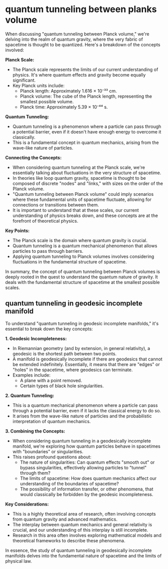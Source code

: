 # quantum tunneling between planks volume

When discussing "quantum tunneling between Planck volume," we're delving into the realm of quantum gravity, where the very fabric of spacetime is thought to be quantized. Here's a breakdown of the concepts involved:

**Planck Scale:**

* The Planck scale represents the limits of our current understanding of physics. It's where quantum effects and gravity become equally significant.
* Key Planck units include:
    * Planck length: Approximately 1.616 × 10⁻³³ cm.
    * Planck volume: The cube of the Planck length, representing the smallest possible volume.
    * Planck time: Approximately 5.39 × 10⁻⁴⁴ s.

**Quantum Tunneling:**

* Quantum tunneling is a phenomenon where a particle can pass through a potential barrier, even if it doesn't have enough energy to overcome it classically.
* This is a fundamental concept in quantum mechanics, arising from the wave-like nature of particles.

**Connecting the Concepts:**

* When considering quantum tunneling at the Planck scale, we're essentially talking about fluctuations in the very structure of spacetime.
* In theories like loop quantum gravity, spacetime is thought to be composed of discrete "nodes" and "links," with sizes on the order of the Planck volume.
* "Quantum tunneling between Planck volume" could imply scenarios where these fundamental units of spacetime fluctuate, allowing for connections or transitions between them.
* It is important to understand that at these scales, our current understanding of physics breaks down, and these concepts are at the forefront of theoretical physics.

**Key Points:**

* The Planck scale is the domain where quantum gravity is crucial.
* Quantum tunneling is a quantum mechanical phenomenon that allows particles to pass through barriers.
* Applying quantum tunneling to Planck volumes involves considering fluctuations in the fundamental structure of spacetime.

In summary, the concept of quantum tunneling between Planck volumes is deeply rooted in the quest to understand the quantum nature of gravity. It deals with the fundamental structure of spacetime at the smallest possible scales.

## quantum tunneling in geodesic incomplete manifold

To understand "quantum tunneling in geodesic incomplete manifolds," it's essential to break down the key concepts:

**1. Geodesic Incompleteness:**

* In Riemannian geometry (and by extension, in general relativity), a geodesic is the shortest path between two points.
* A manifold is geodesically incomplete if there are geodesics that cannot be extended indefinitely. Essentially, it means that there are "edges" or "holes" in the spacetime, where geodesics can terminate.
* Examples include:
    * A plane with a point removed.
    * Certain types of black hole singularities.

**2. Quantum Tunneling:**

* This is a quantum mechanical phenomenon where a particle can pass through a potential barrier, even if it lacks the classical energy to do so.
* It arises from the wave-like nature of particles and the probabilistic interpretation of quantum mechanics.

**3. Combining the Concepts:**

* When considering quantum tunneling in a geodesically incomplete manifold, we're exploring how quantum particles behave in spacetimes with "boundaries" or singularities.
* This raises profound questions about:
    * The nature of singularities: Can quantum effects "smooth out" or bypass singularities, effectively allowing particles to "tunnel" through them?
    * The limits of spacetime: How does quantum mechanics affect our understanding of the boundaries of spacetime?
    * The possibility of information transfer, or other phenomena, that would classically be forbidden by the geodesic incompleteness.

**Key Considerations:**

* This is a highly theoretical area of research, often involving concepts from quantum gravity and advanced mathematics.
* The interplay between quantum mechanics and general relativity is crucial, and our understanding of this interplay is still incomplete.
* Research in this area often involves exploring mathematical models and theoretical frameworks to describe these phenomena.

In essence, the study of quantum tunneling in geodesically incomplete manifolds delves into the fundamental nature of spacetime and the limits of physical law.
